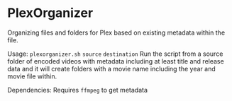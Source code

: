 # PlexOrganizer
Organizing files and folders for Plex based on existing metadata within the file.
 
 Usage:
`plexorganizer.sh` `source` `destination`
 Run the script from a source folder of encoded videos with metadata including at least title and release data and it will create folders with a movie name including the year and movie file within.

 Dependencies: 
 Requires `ffmpeg` to get metadata
